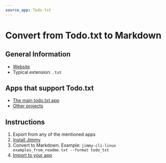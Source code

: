 ```yaml
---
source_app: Todo.txt
---
```


# Convert from Todo.txt to Markdown

## General Information

- [Website](http://todotxt.org/)
- Typical extension: `.txt`

## Apps that support Todo.txt

- [The main todo.txt app](https://github.com/todotxt/todo.txt-cli/releases)
- [Other projects](https://github.com/todotxt/todo.txt-cli/wiki/Other-Todo.txt-Projects)

## Instructions

1. Export from any of the mentioned apps
2. [Install Jimmy](../index.md#installation)
3. Convert to Markdown. Example: `jimmy-cli-linux examples_from_readme.txt --format todo_txt`
4. [Import to your app](../import_instructions.md)
